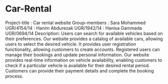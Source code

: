 # Car-Rental
Project-title : Car rental website
Group-members : Sara Mohammed   UGR/4154/14
              : Hanim Abdurezak   UGR/1942/14
              : Hanisa Gammada    UGR/0694/14
Description:
Users can search for available vehicles based on their preferences. Our website provides a catalog of available cars, allowing users to select the desired vehicle.
It provides user registration functionality, allowing customers to create accounts. Registered users can manage their bookings and update personal information.
Our website provides real-time information on vehicle availability, enabling customers to check if a particular vehicle is available for their desired rental period.
Customers can provide their payment details and complete the booking process.
